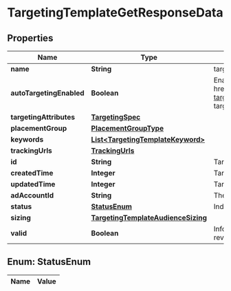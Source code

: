 

# TargetingTemplateGetResponseData

## Properties

Name | Type | Description | Notes
------------ | ------------- | ------------- | -------------
**name** | **String** | targeting template name |  [optional]
**autoTargetingEnabled** | **Boolean** | Enable auto-targeting for ad group. Also known as &lt;a href&#x3D;\&quot;https://help.pinterest.com/en/business/article/expanded-targeting\&quot; target&#x3D;\&quot;_blank\&quot;&gt;\&quot;expanded targeting\&quot;&lt;/a&gt;. |  [optional]
**targetingAttributes** | [**TargetingSpec**](TargetingSpec.md) |  |  [optional]
**placementGroup** | [**PlacementGroupType**](PlacementGroupType.md) |  |  [optional]
**keywords** | [**List&lt;TargetingTemplateKeyword&gt;**](TargetingTemplateKeyword.md) |  |  [optional]
**trackingUrls** | [**TrackingUrls**](TrackingUrls.md) |  |  [optional]
**id** | **String** | Targeting template ID. |  [optional]
**createdTime** | **Integer** | Targeting template created time. Unix timestamp in seconds. |  [optional]
**updatedTime** | **Integer** | Targeting template updated time.Unix timestamp in seconds. |  [optional]
**adAccountId** | **String** | The ID of the advertiser that this targeting template belongs to. |  [optional]
**status** | [**StatusEnum**](#StatusEnum) | Indicate targeting template is active or Deleted |  [optional]
**sizing** | [**TargetingTemplateAudienceSizing**](TargetingTemplateAudienceSizing.md) |  |  [optional]
**valid** | **Boolean** | Inform if the targeting template is valid (ex. would be false if has revoked audience) |  [optional]


## Enum: StatusEnum

Name | Value
---- | -----




